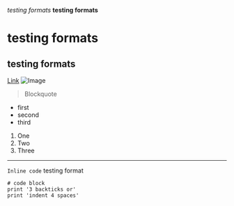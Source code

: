*testing formats*
**testing formats**

# testing formats

## testing formats

[Link](https://ucsd-cse15l-w22.github.io/week/week2/#lab-tasks)
![Image](https://www.google.com/search?q=wallpapaers&tbm=isch&ved=2ahUKEwj8p_yl16_1AhVWIjQIHa73D2cQ2-cCegQIABAA&oq=wallpapaers&gs_lcp=CgNpbWcQAzIFCAAQgAQyBQgAEIAEMgUIABCABDIECAAQHjIECAAQHjIECAAQHjIECAAQHjIECAAQHjIECAAQHjIECAAQHjoHCCMQ7wMQJzoECAAQQ1CwCVieE2CKGmgAcAB4AIABigGIAf8LkgEEMC4xMpgBAKABAaoBC2d3cy13aXotaW1nwAEB&sclient=img&ei=-ZrgYbzHNNbE0PEPru-_uAY&bih=813&biw=1633&rlz=1C1CHBF_enUS971US971#imgrc=SluRI4VYWRsGOM)

> Blockquote
* first
* second
* third

1. One
2. Two
3. Three

---
`Inline code` testing format

```
# code block
print '3 backticks or'
print 'indent 4 spaces'
```
